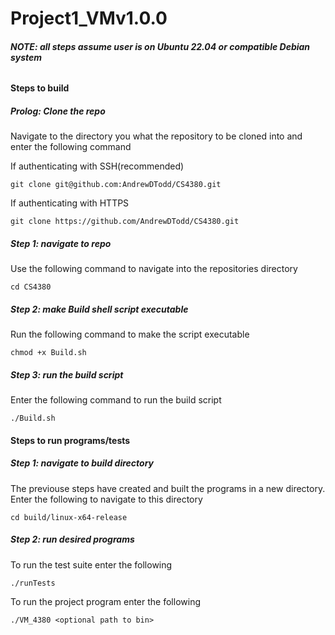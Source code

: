 # Project1_VMv1.0.0  

###### **NOTE: all steps assume user is on Ubuntu 22.04 or compatible Debian system**  
#### Steps to build  
##### Prolog: Clone the repo  
Navigate to the directory you what the repository to be cloned into and enter the following command  

If authenticating with SSH(recommended)  
  
    git clone git@github.com:AndrewDTodd/CS4380.git

If authenticating with HTTPS  

    git clone https://github.com/AndrewDTodd/CS4380.git

##### Step 1: navigate to repo  
Use the following command to navigate into the repositories directory  

    cd CS4380

##### Step 2: make Build shell script executable  
Run the following command to make the script executable  

    chmod +x Build.sh

##### Step 3: run the build script
Enter the following command to run the build script

    ./Build.sh

#### Steps to run programs/tests  
##### Step 1: navigate to build directory  
The previouse steps have created and built the programs in a new directory. Enter the following to navigate to this directory  

    cd build/linux-x64-release

##### Step 2: run desired programs
To run the test suite enter the following

    ./runTests

To run the project program enter the following

    ./VM_4380 <optional path to bin>
